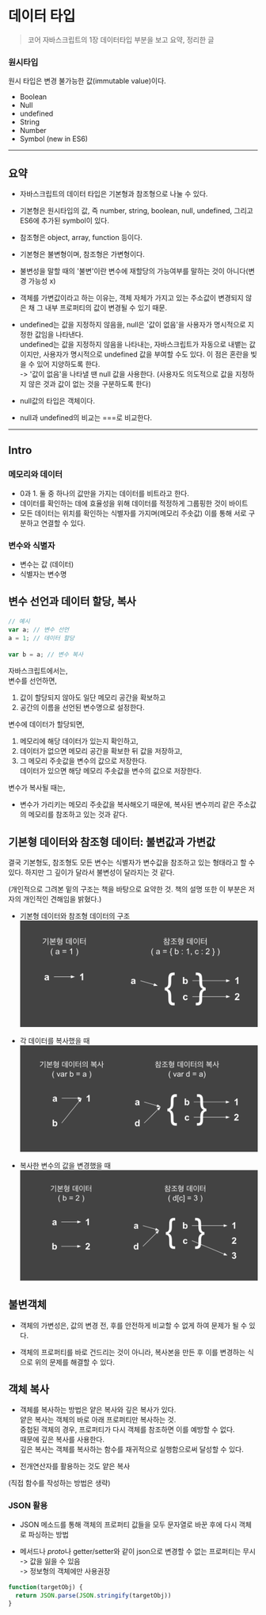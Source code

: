 # 데이터 타입

> 코어 자바스크립트의 1장 데이터타입 부분을 보고 요약, 정리한 글

### 원시타입

원시 타입은 변경 불가능한 값(immutable value)이다.

- Boolean
- Null
- undefined
- String
- Number
- Symbol (new in ES6)

---

## 요약

- 자바스크립트의 데이터 타입은 기본형과 참조형으로 나눌 수 있다.

- 기본형은 원시타입의 값, 즉 number, string, boolean, null, undefined, 그리고 ES6에 추가된 symbol이 있다.

- 참조형은 object, array, function 등이다.

- 기본형은 불변형이며, 참조형은 가변형이다.

- 불변성을 말할 때의 '불변'이란 변수에 재할당의 가능여부를 말하는 것이 아니다(변경 가능성 x)

- 객체를 가변값이라고 하는 이유는, 객체 자체가 가지고 있는 주소값이 변경되지 않은 채 그 내부 프로퍼티의 값이 변경될 수 있기 때문.

- undefined는 값을 지정하지 않음을, null은 '값이 없음'을 사용자가 명시적으로 지정한 값임을 나타낸다.  
  undefined는 값을 지정하지 않음을 나타내는, 자바스크립트가 자동으로 내뱉는 값이지만, 사용자가 명시적으로 undefined 값을 부여할 수도 있다. 이 점은 혼란을 빚을 수 있어 지양하도록 한다.  
  -> '값이 없음'을 나타낼 땐 null 값을 사용한다. (사용자도 의도적으로 값을 지정하지 않은 것과 값이 없는 것을 구분하도록 한다)

- null값의 타입은 객체이다.

- null과 undefined의 비교는 ===로 비교한다.

---

## Intro

### 메모리와 데이터

- 0과 1. 둘 중 하나의 값만을 가지는 데이터를 비트라고 한다.
- 데이터를 확인하는 데에 효율성을 위해 데이터를 적정하게 그룹핑한 것이 바이트
- 모든 데이터는 위치를 확인하는 식별자를 가지며(메모리 주솟값) 이를 통해 서로 구분하고 연결할 수 있다.

### 변수와 식별자

- 변수는 값 (데이터)
- 식별자는 변수명

## 변수 선언과 데이터 할당, 복사

```js
// 예시
var a; // 변수 선언
a = 1; // 데이터 할당

var b = a; // 변수 복사
```

자바스크립트에서는,  
변수를 선언하면,

1. 값이 할당되지 않아도 일단 메모리 공간을 확보하고
2. 공간의 이름을 선언된 변수명으로 설정한다.

변수에 데이터가 할당되면,

1. 메모리에 해당 데이터가 있는지 확인하고,
2. 데이터가 없으면 메모리 공간을 확보한 뒤 값을 저장하고,
3. 그 메모리 주솟값을 변수의 값으로 저장한다.  
   데이터가 있으면 해당 메모리 주솟값을 변수의 값으로 저장한다.

변수가 복사될 때는,

- 변수가 가리키는 메모리 주솟값을 복사해오기 때문에, 복사된 변수끼리 같은 주소값의 메모리를 참조하고 있는 것과 같다.

## 기본형 데이터와 참조형 데이터: 불변값과 가변값

결국 기본형도, 참조형도 모든 변수는 식별자가 변수값을 참조하고 있는 형태라고 할 수 있다. 하지만 그 깊이가 달라서 불변성이 달라지는 것 같다.

(개인적으로 그려본 밑의 구조는 책을 바탕으로 요약한 것. 책의 설명 또한 이 부분은 저자의 개인적인 견해임을 밝혔다.)

- 기본형 데이터와 참조형 데이터의 구조
  ![](https://github.com/yesl-kim/TIL/blob/main/JS/%EB%8D%B0%EC%9D%B4%ED%84%B0%20%ED%83%80%EC%9E%85/%EA%B8%B0%EB%B3%B8%ED%98%95%EB%8D%B0%EC%9D%B4%ED%84%B0%20vs%20%EC%B0%B8%EC%A1%B0%ED%98%95%20%EB%8D%B0%EC%9D%B4%ED%84%B0.png?raw=true)

- 각 데이터를 복사했을 때
  ![](https://github.com/yesl-kim/TIL/blob/main/JS/%EB%8D%B0%EC%9D%B4%ED%84%B0%20%ED%83%80%EC%9E%85/%EA%B8%B0%EB%B3%B8%ED%98%95%EB%8D%B0%EC%9D%B4%ED%84%B0%20vs%20%EC%B0%B8%EC%A1%B0%ED%98%95%20%EB%8D%B0%EC%9D%B4%ED%84%B0_%EB%B3%B5%EC%82%AC.png?raw=true)

- 복사한 변수의 값을 변경했을 때
  ![](https://github.com/yesl-kim/TIL/blob/main/JS/%EB%8D%B0%EC%9D%B4%ED%84%B0%20%ED%83%80%EC%9E%85/%EA%B8%B0%EB%B3%B8%ED%98%95%EB%8D%B0%EC%9D%B4%ED%84%B0%20vs%20%EC%B0%B8%EC%A1%B0%ED%98%95%20%EB%8D%B0%EC%9D%B4%ED%84%B0_%EB%B3%80%EA%B2%BD.png?raw=true)

## 불변객체

- 객체의 가변성은, 값의 변경 전, 후를 안전하게 비교할 수 없게 하여 문제가 될 수 있다.

- 객체의 프로퍼티를 바로 건드리는 것이 아니라, 복사본을 만든 후 이를 변경하는 식으로 위의 문제를 해결할 수 있다.

## 객체 복사

- 객체를 복사하는 방법은 얕은 복사와 깊은 복사가 있다.  
  얕은 복사는 객체의 바로 아래 프로퍼티만 복사하는 것.  
  중첩된 객체의 경우, 프로퍼티가 다시 객체를 참조하면 이를 예방할 수 없다.  
  때문에 깊은 복사를 사용한다.  
  깊은 복사는 객체를 복사하는 함수를 재귀적으로 실행함으로써 달성할 수 있다.

- 전개연산자를 활용하는 것도 얕은 복사

(직접 함수를 작성하는 방법은 생략)

### JSON 활용

- JSON 메소드를 통해 객체의 프로퍼티 값들을 모두 문자열로 바꾼 후에 다시 객체로 파싱하는 방법

- 메서드나 *proto*나 getter/setter와 같이 json으로 변경할 수 없는 프로퍼티는 무시  
  -> 값을 잃을 수 있음  
  -> 정보형의 객체에만 사용권장

```js
function(targetObj) {
  return JSON.parse(JSON.stringify(targetObj))
}
```
